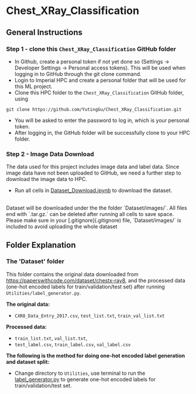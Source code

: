 # Chest_XRay_Classification

## General Instructions
### Step 1 - clone this `Chest_XRay_Classification` GitHub folder
- In Github, create a personal token if not yet done so (Settings -> Developer Settings -> Personal access tokens). This will be used when logging in to GitHub through the git clone command.
- Login to Imperial HPC and create a personal folder that will be used for this ML project.
- Clone this HPC folder to the `Chest_XRay_Classification` GitHub folder, using
```
git clone https://github.com/YutingGu/Chest_XRay_Classification.git
```
- You will be asked to enter the password to log in, which is your personal token.
- After logging in, the GitHub folder will be successfully clone to your HPC folder.


### Step 2 - Image Data Download
The data used for this project includes image data and label data. Since image data have not been uploaded to GitHub, we need a further step to download the image data to HPC.
- Run all cells in [Dataset_Download.ipynb](Dataset_Download.ipynb) to download the dataset.
<br />
Dataset will be downloaded under the the folder `Dataset/images/`. All files end with `.tar.gz.` can be deleted after running all cells to save space.
<br />
Please make sure in your [.gitignore](.gitignore) file, `Dataset/images/` is included to avoid uploading the whole dataset

## Folder Explanation
### The 'Dataset' folder
This folder contains the original data downloaded from https://paperswithcode.com/dataset/chestx-ray8, and the processed data (one-hot encoded labels for train/validation/test set) after running `Utilities/label_generator.py`.

**The original data:**
- `CXR8_Data_Entry_2017.csv`, `test_list.txt`, `train_val_list.txt`

**Processed data:**
- `train_list.txt`, `val_list.txt`,
- `test_label.csv`, `train_label.csv`, `val_label.csv`

**The following is the method for doing one-hot encoded label generation and dataset split:**
- Change directory to `Utilities`, use terminal to run the [label_generator.py](Utilities/label_generator.py) to generate one-hot encoded labels for train/validation/test set.



